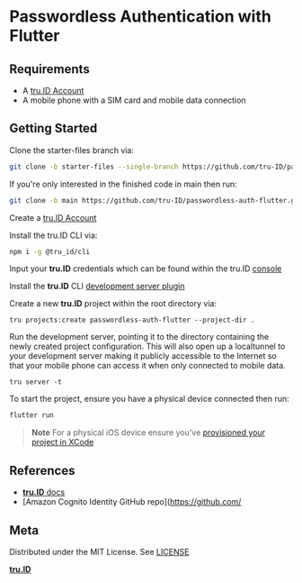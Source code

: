 # Passwordless Authentication with Flutter

## Requirements

- A [tru.ID Account](https://tru.id)
- A mobile phone with a SIM card and mobile data connection

## Getting Started

Clone the starter-files branch via:

```bash
git clone -b starter-files --single-branch https://github.com/tru-ID/passwordless-auth-flutter.git
```

If you're only interested in the finished code in main then run:

```bash
git clone -b main https://github.com/tru-ID/passwordless-auth-flutter.git
```

Create a [tru.ID Account](https://tru.id)

Install the tru.ID CLI via:

```bash
npm i -g @tru_id/cli

```

Input your **tru.ID** credentials which can be found within the tru.ID [console](https://developer.tru.id/console)

Install the **tru.ID** CLI [development server plugin](https://github.com/tru-ID/cli-plugin-dev-server)

Create a new **tru.ID** project within the root directory via:

```
tru projects:create passwordless-auth-flutter --project-dir .
```

Run the development server, pointing it to the directory containing the newly created project configuration. This will also open up a localtunnel to your development server making it publicly accessible to the Internet so that your mobile phone can access it when only connected to mobile data.

```
tru server -t
```

To start the project, ensure you have a physical device connected then run:

```bash
flutter run
```

> **Note** For a physical iOS device ensure you've [provisioned your project in XCode](https://flutter.dev/docs/get-started/install/macos#deploy-to-ios-devices)

## References

- [**tru.ID** docs](https://developer.tru.id/docs)
- [Amazon Cognito Identity GitHub repo](https://github.com/

## Meta

Distributed under the MIT License. See [LICENSE](https://github.com/tru-ID/passwordless-auth-flutter/blob/main/LICENSE.md)

[**tru.ID**](https://tru.id)
